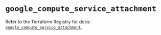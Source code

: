 # `google_compute_service_attachment`

Refer to the Terraform Registry for docs: [`google_compute_service_attachment`](https://registry.terraform.io/providers/hashicorp/google/5.23.0/docs/resources/compute_service_attachment).
